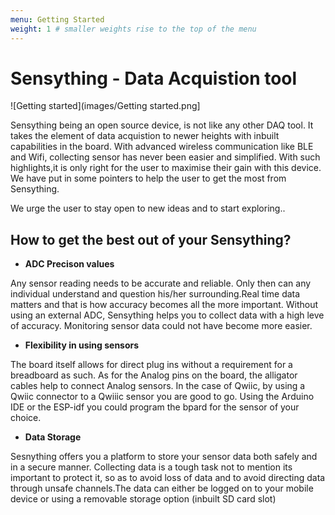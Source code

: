 ```yaml
---
menu: Getting Started
weight: 1 # smaller weights rise to the top of the menu
---
```

# Sensything - Data Acquistion tool

![Getting started](images/Getting started.png]

Sensything being an open source device, is not like any other DAQ tool. It takes the element of data acquistion to newer heights with inbuilt capabilities in the board. With advanced wireless communication like BLE and Wifi, collecting sensor has never been easier and simplified. With such highlights,it is only right for the user to maximise their gain with this device. We have put in some pointers to help the user to get the most from Sensything.

We urge the user to stay open to new ideas and to start exploring..

## How to get the best out of your Sensything?

* **ADC Precison values**

Any sensor reading needs to be accurate and reliable. Only then can any individual understand and question his/her surrounding.Real time data matters and that is how accuracy becomes all the more important. Without using an external ADC, Sensything helps you to collect data with a high leve of accuracy. Monitoring sensor data could not have become more easier.

* **Flexibility in using sensors**

The board itself allows for direct plug ins without a requirement for a breadboard as such. As for the Analog pins on the board, the alligator cables help to connect Analog sensors. In the case of Qwiic, by using a Qwiic connector to a Qwiiic sensor you are good to go. Using the Arduino IDE or the ESP-idf you could program the bpard for the sensor of your choice.

* **Data Storage**

Sesnything offers you a platform to store your sensor data both safely and in a secure manner. Collecting data is a tough task not to mention its important to protect it, so as to avoid loss of data and to avoid directing data through unsafe channels.The data can either be logged on to your mobile device or using a removable storage option (inbuilt SD card slot)

